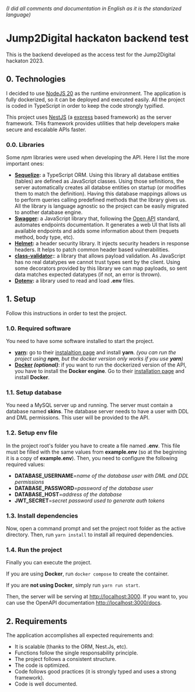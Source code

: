_(I did all comments and documentation in English as it is the standarized language)_

# Jump2Digital hackaton backend test

This is the backend developed as the access test for the Jump2Digital hackaton 2023.

## 0. Technologies

I decided to use [NodeJS 20]("https://nodejs.org/en") as the runtime environment. The application is fully dockerized, so it can be deployed and executed easily.
All the project is coded in TypeScript in order to keep the code strongly typified.

This project uses [NestJS]("https://nestjs.com") (a [express]("https://expressjs.com/") based framework) as the server framework. THis framework provides utilities that help developers make secure and escalable APIs faster.

### 0.0. Libraries

Some _npm_ libraries were used when developing the API. Here I list the more important ones:

- **[Sequelize]("https://sequelize.org/"):** a TypeScript ORM. Using this library all database entities (tables) are defined as JavaScript classes. Using those sefinitions, the server automatically creates all databse entities on startup (or modifies them to match the definition).
  Having this database mappings allows us to perform queries calling predefined methods that the library gives us.
  All the library is language agnostic so the project can be easily migrated to another database engine.
- **[Swagger]("https://swagger.io/"):** a JavaScript library that, following the [Open API]("https://www.openapis.org/") standard, automates endpoints documentation. It generates a web UI that lists all available endpoints and adds some information about them (requets method, body type, etc).
- **[Helmet]("https://helmetjs.github.io/"):** a header security library. It injects security headers in response headers. It helps to patch common header based vulnerabilities.
- **[class-validator]("https://github.com/typestack/class-validator#readme"):**: a library that allows payload validation. As JavaScript has no real datatypes we cannot trust types sent by the client. Using some decorators provided by this library we can map payloads, so sent data matches expected datatypes (if not, an error is thrown).
- **[Dotenv]("https://github.com/motdotla/dotenv#readme"):** a library used to read and load **.env** files.

## 1. Setup

Follow this instructions in order to test the project.

### 1.0. Required software

You need to have some software installed to start the project.

- **[yarn]("https://yarnpkg.com/"):** go to their [instalaltion page]("https://classic.yarnpkg.com/lang/en/docs/install") and install **yarn**.
  _(you can run the project using **npm**, but the docker version only works if you use **yarn**)_
- **[Docker]("https://www.docker.com/") _(optional)_**: if you want to run the dockerized version of the API, you have to install the **Docker engine**.
  Go to their [installation page]("https://docs.docker.com/engine/install/") and install **Docker**.

### 1.1. Setup database

You need a MySQL server up and running. The server must contain a database named **skins**.
The database server needs to have a user with DDL and DML permissions. This user will be provided to the API.

### 1.2. Setup **env** file

In the project root's folder you have to create a file named **.env**. This file must be filled with the same values from **example.env** (so at the beginning it is a copy of **example.env**). Then, you need to configure the following required values:

- **DATABASE_USERNAME**=_name of the database user with DML and DDL permissions_
- **DATABASE_PASSWORD**=_password of the database user_
- **DATABASE_HOST**=_address of the database_
- **JWT_SECRET**=_secret password used to generate auth tokens_

### 1.3. Install dependencies

Now, open a command prompt and set the project root folder as the active directory. Then, run `yarn install` to install all required dependencies.

### 1.4. Run the project

Finally you can execute the project.

If you are using **Docker**, run `docker compose` to create the container.

If you are **not using Docker**, simply run `yarn run start`.

Then, the server will be serving at [http://localhost:3000]("http://localhost:3000").
If you want to, you can use the OpenAPI documentation [http://localhost:3000/docs]("http://localhost:3000/docs").

## 2. Requirements

The application accomplishes all expected requirements and:

 - It is scalable (thanks to the ORM, Nest.Js, etc).
 - Functions follow the single responsability principle.
 - The project follows a consistent structure.
 - The code is optimized.
 - Code follows good practices (it is strongly typed and uses a strong framework).
 - Code is well documented.